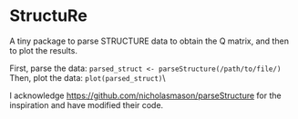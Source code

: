 # StructuRe

A tiny package to parse STRUCTURE data to obtain the Q matrix, and then to plot the results.

First, parse the data: `parsed_struct <- parseStructure(/path/to/file/)`\
Then, plot the data: `plot(parsed_struct)`\

I acknowledge https://github.com/nicholasmason/parseStructure for the inspiration and have modified their code.
